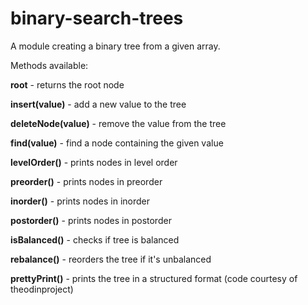 # binary-search-trees
A module creating a binary tree from a given array.

Methods available:

**root** - returns the root node

**insert(value)** - add a new value to the tree

**deleteNode(value)** - remove the value from the tree

**find(value)** - find a node containing the given value

**levelOrder()** - prints nodes in level order

**preorder()** - prints nodes in preorder

**inorder()** - prints nodes in inorder

**postorder()** - prints nodes in postorder

**isBalanced()** - checks if tree is balanced

**rebalance()** - reorders the tree if it's unbalanced

**prettyPrint()** - prints the tree in a structured format (code courtesy of theodinproject) 
